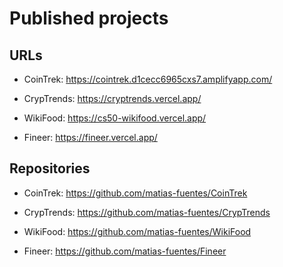 # Published projects

## URLs

-   CoinTrek: https://cointrek.d1cecc6965cxs7.amplifyapp.com/

-   CrypTrends: https://cryptrends.vercel.app/

-   WikiFood: https://cs50-wikifood.vercel.app/

-   Fineer: https://fineer.vercel.app/

## Repositories

-   CoinTrek: https://github.com/matias-fuentes/CoinTrek

-   CrypTrends: https://github.com/matias-fuentes/CrypTrends

-   WikiFood: https://github.com/matias-fuentes/WikiFood

-   Fineer: https://github.com/matias-fuentes/Fineer
